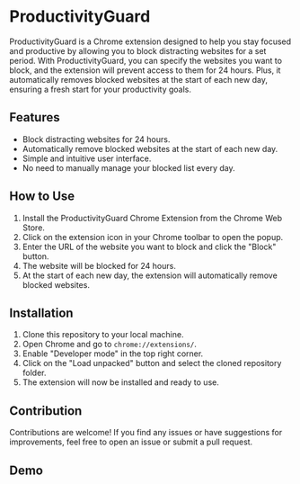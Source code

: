 # ProductivityGuard

ProductivityGuard is a Chrome extension designed to help you stay focused and productive by allowing you to block distracting websites for a set period. With ProductivityGuard, you can specify the websites you want to block, and the extension will prevent access to them for 24 hours. Plus, it automatically removes blocked websites at the start of each new day, ensuring a fresh start for your productivity goals.

## Features

- Block distracting websites for 24 hours.
- Automatically remove blocked websites at the start of each new day.
- Simple and intuitive user interface.
- No need to manually manage your blocked list every day.

## How to Use

1. Install the ProductivityGuard Chrome Extension from the Chrome Web Store.
2. Click on the extension icon in your Chrome toolbar to open the popup.
3. Enter the URL of the website you want to block and click the "Block" button.
4. The website will be blocked for 24 hours.
5. At the start of each new day, the extension will automatically remove blocked websites.

## Installation

1. Clone this repository to your local machine.
2. Open Chrome and go to `chrome://extensions/`.
3. Enable "Developer mode" in the top right corner.
4. Click on the "Load unpacked" button and select the cloned repository folder.
5. The extension will now be installed and ready to use.

## Contribution

Contributions are welcome! If you find any issues or have suggestions for improvements, feel free to open an issue or submit a pull request.

## Demo